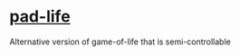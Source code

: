# [pad-life](https://leodog896.github.io/pad-life)

Alternative version of game-of-life that is semi-controllable
